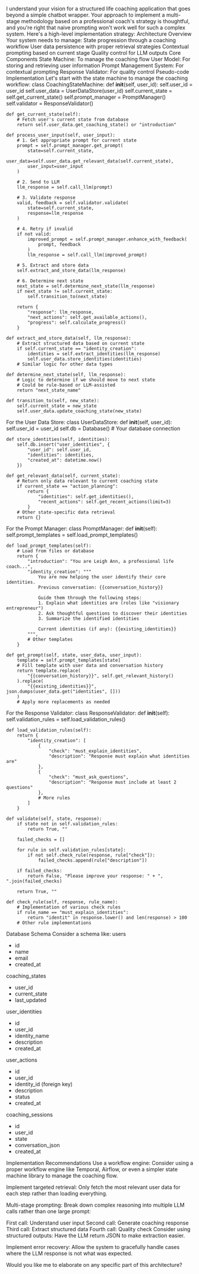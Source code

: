 I understand your vision for a structured life coaching application that goes beyond a simple chatbot wrapper. Your approach to implement a multi-stage methodology based on a professional coach's strategy is thoughtful, and you're right that naive prompting won't work well for such a complex system.
Here's a high-level implementation strategy:
Architecture Overview
Your system needs to manage:
State progression through a coaching workflow
User data persistence with proper retrieval strategies
Contextual prompting based on current stage
Quality control for LLM outputs
Core Components
State Machine: To manage the coaching flow
User Model: For storing and retrieving user information
Prompt Management System: For contextual prompting
Response Validator: For quality control
Pseudo-code Implementation
Let's start with the state machine to manage the coaching workflow:
class CoachingStateMachine:
    def __init__(self, user_id):
        self.user_id = user_id
        self.user_data = UserDataStore(user_id)
        self.current_state = self.get_current_state()
        self.prompt_manager = PromptManager()
        self.validator = ResponseValidator()
    
    def get_current_state(self):
        # Fetch user's current state from database
        return self.user_data.get_coaching_state() or "introduction"
    
    def process_user_input(self, user_input):
        # 1. Get appropriate prompt for current state
        prompt = self.prompt_manager.get_prompt(
            state=self.current_state,
            user_data=self.user_data.get_relevant_data(self.current_state),
            user_input=user_input
        )
        
        # 2. Send to LLM
        llm_response = self.call_llm(prompt)
        
        # 3. Validate response
        valid, feedback = self.validator.validate(
            state=self.current_state, 
            response=llm_response
        )
        
        # 4. Retry if invalid
        if not valid:
            improved_prompt = self.prompt_manager.enhance_with_feedback(
                prompt, feedback
            )
            llm_response = self.call_llm(improved_prompt)
        
        # 5. Extract and store data
        self.extract_and_store_data(llm_response)
        
        # 6. Determine next state
        next_state = self.determine_next_state(llm_response)
        if next_state != self.current_state:
            self.transition_to(next_state)
        
        return {
            "response": llm_response,
            "next_actions": self.get_available_actions(),
            "progress": self.calculate_progress()
        }
    
    def extract_and_store_data(self, llm_response):
        # Extract structured data based on current state
        if self.current_state == "identity_creation":
            identities = self.extract_identities(llm_response)
            self.user_data.store_identities(identities)
        # Similar logic for other data types
    
    def determine_next_state(self, llm_response):
        # Logic to determine if we should move to next state
        # Could be rule-based or LLM-assisted
        return "next_state_name"
    
    def transition_to(self, new_state):
        self.current_state = new_state
        self.user_data.update_coaching_state(new_state)

For the User Data Store:
class UserDataStore:
    def __init__(self, user_id):
        self.user_id = user_id
        self.db = Database()  # Your database connection
    
    def store_identities(self, identities):
        self.db.insert("user_identities", {
            "user_id": self.user_id,
            "identities": identities,
            "created_at": datetime.now()
        })
    
    def get_relevant_data(self, current_state):
        # Return only data relevant to current coaching state
        if current_state == "action_planning":
            return {
                "identities": self.get_identities(),
                "recent_actions": self.get_recent_actions(limit=3)
            }
        # Other state-specific data retrieval
        return {}

For the Prompt Manager:
class PromptManager:
    def __init__(self):
        self.prompt_templates = self.load_prompt_templates()
    
    def load_prompt_templates(self):
        # Load from files or database
        return {
            "introduction": "You are Leigh Ann, a professional life coach...",
            "identity_creation": """
                You are now helping the user identify their core identities.
                Previous conversation: {{conversation_history}}
                
                Guide them through the following steps:
                1. Explain what identities are (roles like "visionary entrepreneur")
                2. Ask thoughtful questions to discover their identities
                3. Summarize the identified identities
                
                Current identities (if any): {{existing_identities}}
            """,
            # Other templates
        }
    
    def get_prompt(self, state, user_data, user_input):
        template = self.prompt_templates[state]
        # Fill template with user data and conversation history
        return template.replace(
            "{{conversation_history}}", self.get_relevant_history()
        ).replace(
            "{{existing_identities}}", json.dumps(user_data.get("identities", []))
        )
        # Apply more replacements as needed

For the Response Validator:
class ResponseValidator:
    def __init__(self):
        self.validation_rules = self.load_validation_rules()
    
    def load_validation_rules(self):
        return {
            "identity_creation": [
                {
                    "check": "must_explain_identities",
                    "description": "Response must explain what identities are"
                },
                {
                    "check": "must_ask_questions",
                    "description": "Response must include at least 2 questions"
                },
                # More rules
            ]
        }
    
    def validate(self, state, response):
        if state not in self.validation_rules:
            return True, ""
        
        failed_checks = []
        
        for rule in self.validation_rules[state]:
            if not self.check_rule(response, rule["check"]):
                failed_checks.append(rule["description"])
        
        if failed_checks:
            return False, "Please improve your response: " + ", ".join(failed_checks)
        
        return True, ""
    
    def check_rule(self, response, rule_name):
        # Implementation of various check rules
        if rule_name == "must_explain_identities":
            return "identit" in response.lower() and len(response) > 100
        # Other rule implementations

Database Schema
Consider a schema like:
users
- id
- name
- email
- created_at

coaching_states
- user_id
- current_state
- last_updated

user_identities
- id
- user_id
- identity_name
- description
- created_at

user_actions
- id
- user_id
- identity_id (foreign key)
- description
- status
- created_at

coaching_sessions
- id
- user_id
- state
- conversation_json
- created_at

Implementation Recommendations
Use a workflow engine: Consider using a proper workflow engine like Temporal, Airflow, or even a simpler state machine library to manage the coaching flow.


Implement targeted retrieval: Only fetch the most relevant user data for each step rather than loading everything.


Multi-stage prompting: Break down complex reasoning into multiple LLM calls rather than one large prompt:


First call: Understand user input
Second call: Generate coaching response
Third call: Extract structured data
Fourth call: Quality check
Consider using structured outputs: Have the LLM return JSON to make extraction easier.


Implement error recovery: Allow the system to gracefully handle cases where the LLM response is not what was expected.


Would you like me to elaborate on any specific part of this architecture?
